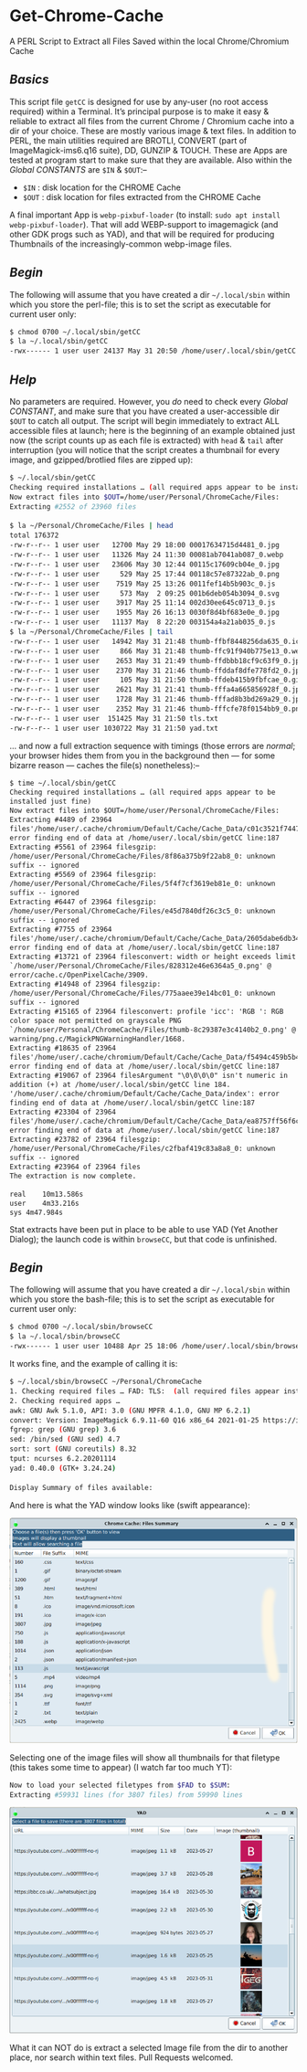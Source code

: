 # Get-Chrome-Cache
A PERL Script to Extract all Files Saved within the local Chrome/Chromium Cache

## *Basics*
This script file `getCC` is designed for use by any-user (no root access required) within a Terminal. It’s principal purpose is to make it easy & reliable to extract all files from the current Chrome / Chromium cache into a dir of your choice. These are mostly various image & text files. In addition to PERL, the main utilities required are BROTLI, CONVERT (part of ImageMagick-ims6.q16 suite), DD, GUNZIP & TOUCH. These are Apps are tested at program start to make sure that they are available. Also within the *Global CONSTANTS* are `$IN` & `$OUT`:–

* `$IN` : disk location for the CHROME Cache
* `$OUT` : disk location for files extracted from the CHROME Cache

A final important App is `webp-pixbuf-loader` (to install: `sudo apt install webp-pixbuf-loader`). That will add WEBP-support to imagemagick (and other GDK progs such as YAD), and that will be required for producing Thumbnails of the increasingly-common webp-image files.

## *Begin*
The following will assume that you have created a dir `~/.local/sbin` within which you store the perl-file; this is to set the script as executable for current user only:

```bash
$ chmod 0700 ~/.local/sbin/getCC
$ la ~/.local/sbin/getCC
-rwx------ 1 user user 24137 May 31 20:50 /home/user/.local/sbin/getCC
```
## *Help*
No parameters are required. However, you *do* need to check every *Global CONSTANT*, and make sure that you have created a user-accessible dir `$OUT` to catch all output. The script will begin immediately to extract ALL accessible files at launch; here is the beginning of an example obtained just now (the script counts up as each file is extracted) with `head` & `tail` after interruption (you will notice that the script creates a thumbnail for every image, and gzipped/brotlied files are zipped up):

```bash
$ ~/.local/sbin/getCC
Checking required installations … (all required apps appear to be installed just fine)
Now extract files into $OUT=/home/user/Personal/ChromeCache/Files:
Extracting #2552 of 23960 files

$ la ~/Personal/ChromeCache/Files | head
total 176372
-rw-r--r-- 1 user user   12700 May 29 18:00 00017634715d4481_0.jpg
-rw-r--r-- 1 user user   11326 May 24 11:30 00081ab7041ab087_0.webp
-rw-r--r-- 1 user user   23606 May 30 12:44 00115c17609cb04e_0.jpg
-rw-r--r-- 1 user user     529 May 25 17:44 00118c57e87322ab_0.png
-rw-r--r-- 1 user user    7519 May 25 13:26 0011fef14b5b903c_0.js
-rw-r--r-- 1 user user     573 May  2 09:25 001b6deb054b3094_0.svg
-rw-r--r-- 1 user user    3917 May 25 11:14 002d30ee645c0713_0.js
-rw-r--r-- 1 user user    1955 May 26 16:13 0030f8d4bf683e0e_0.jpg
-rw-r--r-- 1 user user   11137 May  8 22:20 003154a4a21ab035_0.js
$ la ~/Personal/ChromeCache/Files | tail
-rw-r--r-- 1 user user   14942 May 31 21:48 thumb-ffbf8448256da635_0.ico
-rw-r--r-- 1 user user     866 May 31 21:48 thumb-ffc91f940b775e13_0.webp
-rw-r--r-- 1 user user    2653 May 31 21:49 thumb-ffdbbb18cf9c63f9_0.jpg
-rw-r--r-- 1 user user    2370 May 31 21:46 thumb-ffddaf8dfe778fd2_0.jpg
-rw-r--r-- 1 user user     105 May 31 21:50 thumb-ffdeb415b9fbfcae_0.gif
-rw-r--r-- 1 user user    2621 May 31 21:41 thumb-fffa4a665856928f_0.jpg
-rw-r--r-- 1 user user    1728 May 31 21:46 thumb-fffad8b3bd269a29_0.jpg
-rw-r--r-- 1 user user    2352 May 31 21:46 thumb-fffcfe78f0154bb9_0.png
-rw-r--r-- 1 user user  151425 May 31 21:50 tls.txt
-rw-r--r-- 1 user user 1030722 May 31 21:50 yad.txt
```
… and now a full extraction sequence with timings (those errors are *normal*; your browser hides them from you in the background then — for some bizarre reason — caches the file(s) nonetheless):–

```
$ time ~/.local/sbin/getCC
Checking required installations … (all required apps appear to be installed just fine)
Now extract files into $OUT=/home/user/Personal/ChromeCache/Files:
Extracting #4489 of 23964 files'/home/user/.cache/chromium/Default/Cache/Cache_Data/c01c3521f74474f6_s': error finding end of data at /home/user/.local/sbin/getCC line:187
Extracting #5561 of 23964 filesgzip: /home/user/Personal/ChromeCache/Files/8f86a375b9f22ab8_0: unknown suffix -- ignored
Extracting #5569 of 23964 filesgzip: /home/user/Personal/ChromeCache/Files/5f4f7cf3619eb81e_0: unknown suffix -- ignored
Extracting #6447 of 23964 filesgzip: /home/user/Personal/ChromeCache/Files/e45d7840df26c3c5_0: unknown suffix -- ignored
Extracting #7755 of 23964 files'/home/user/.cache/chromium/Default/Cache/Cache_Data/2605dabe6db345f1_s': error finding end of data at /home/user/.local/sbin/getCC line:187
Extracting #13721 of 23964 filesconvert: width or height exceeds limit `/home/user/Personal/ChromeCache/Files/828312e46e6364a5_0.png' @ error/cache.c/OpenPixelCache/3909.
Extracting #14948 of 23964 filesgzip: /home/user/Personal/ChromeCache/Files/775aaee39e14bc01_0: unknown suffix -- ignored
Extracting #15165 of 23964 filesconvert: profile 'icc': 'RGB ': RGB color space not permitted on grayscale PNG `/home/user/Personal/ChromeCache/Files/thumb-8c29387e3c4140b2_0.png' @ warning/png.c/MagickPNGWarningHandler/1668.
Extracting #18635 of 23964 files'/home/user/.cache/chromium/Default/Cache/Cache_Data/f5494c459b5b4823_s': error finding end of data at /home/user/.local/sbin/getCC line:187
Extracting #19067 of 23964 filesArgument "\0\0\0\0" isn't numeric in addition (+) at /home/user/.local/sbin/getCC line 184.
'/home/user/.cache/chromium/Default/Cache/Cache_Data/index': error finding end of data at /home/user/.local/sbin/getCC line:187
Extracting #23304 of 23964 files'/home/user/.cache/chromium/Default/Cache/Cache_Data/ea8757ff56f6c660_s': error finding end of data at /home/user/.local/sbin/getCC line:187
Extracting #23782 of 23964 filesgzip: /home/user/Personal/ChromeCache/Files/c2fbaf419c83a8a8_0: unknown suffix -- ignored
Extracting #23964 of 23964 files
The extraction is now complete.

real	10m13.586s
user	4m33.216s
sys	4m47.984s
```

Stat extracts have been put in place to be able to use YAD (Yet Another Dialog); the launch code is within `browseCC`, but that code is unfinished.

## *Begin*
The following will assume that you have created a dir `~/.local/sbin` within which you store the bash-file; this is to set the script as executable for current user only:

```bash
$ chmod 0700 ~/.local/sbin/browseCC
$ la ~/.local/sbin/browseCC
-rwx------ 1 user user 10488 Apr 25 18:06 /home/user/.local/sbin/browseCC
```
It works fine, and the example of calling it is:

```bash
$ ~/.local/sbin/browseCC ~/Personal/ChromeCache
1. Checking required files … FAD: TLS:  (all required files appear installed just fine)
2. Checking required apps … 
awk: GNU Awk 5.1.0, API: 3.0 (GNU MPFR 4.1.0, GNU MP 6.2.1)
convert: Version: ImageMagick 6.9.11-60 Q16 x86_64 2021-01-25 https://imagemagick.org
fgrep: grep (GNU grep) 3.6
sed: /bin/sed (GNU sed) 4.7
sort: sort (GNU coreutils) 8.32
tput: ncurses 6.2.20201114
yad: 0.40.0 (GTK+ 3.24.24)

Display Summary of files available:
```
And here is what the YAD window looks like (swift appearance):

![yad dialog 1](https://github.com/alexkemp9/Get-Chrome-Cache/blob/main/Screenshot_2023-05-31_23-28-47.png)

Selecting one of the image files will show all thumbnails for that filetype (this takes some time to appear) (I watch far too much YT):

```bash
Now to load your selected filetypes from $FAD to $SUM:
Extracting #59931 lines (for 3807 files) from 59990 lines
```
![yad dialog2](https://github.com/alexkemp9/Get-Chrome-Cache/blob/main/Screenshot_2023-05-31_23-50-35.png)

What it can NOT do is extract a selected Image file from the dir to another place, nor search within text files.  Pull Requests welcomed.
